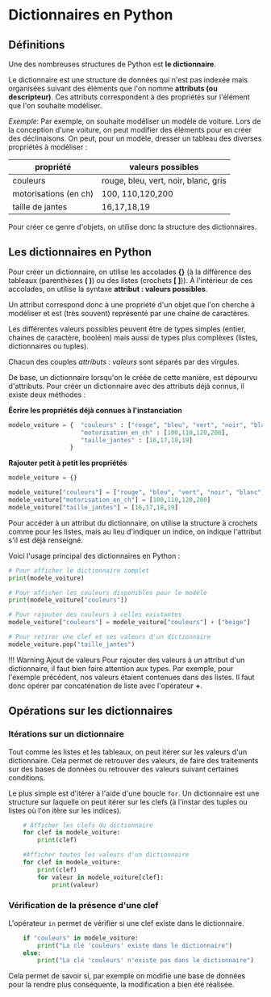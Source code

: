 # Dictionnaires en Python

## Définitions

Une des nombreuses structures de Python est **le dictionnaire**.

Le dictionnaire est une structure de données qui n'est pas indexée mais organisées suivant des éléments que l'on nomme **attributs (ou descripteur)**.
Ces attributs correspondent à des propriétés sur l'élément que l'on souhaite modéliser.

*Exemple*:
Par exemple, on souhaite modéliser un modèle de voiture. Lors de la conception d'une voiture, on peut modifier des éléments pour en créer des déclinaisons.
On peut, pour un modèle, dresser un tableau des diverses propriétés à modéliser :

|propriété|valeurs possibles|
|---------|-----------------|
|couleurs | rouge, bleu, vert, noir, blanc, gris|
|motorisations (en ch)| 100, 110,120,200|
|taille de jantes|16,17,18,19|

Pour créer ce genre d'objets, on utilise donc la structure des dictionnaires.

## Les dictionnaires en Python

Pour créer un dictionnaire, on utilise les accolades **{}** (à la différence des tableaux (parenthèses **(   )**) ou des listes (crochets **[   ]**)).
À l'intérieur de ces accolades, on utilise la syntaxe **attribut : valeurs possibles**.

Un attribut correspond donc à une propriété d'un objet que l'on cherche à modéliser et est (très souvent) représenté par une chaîne de caractères.

Les différentes valeurs possibles peuvent être de types simples (entier, chaines de caractère, booléen) mais aussi de types plus complèxes (listes, dictionnaires ou tuples).

Chacun des couples *attributs : valeurs* sont séparés par des virgules.

De base, un dictionnaire lorsqu'on le créée de cette manière, est dépourvu d'attributs.
Pour créer un dictionnaire avec des attributs déjà connus, il existe deux méthodes :

**Écrire les propriétés déjà connues à l'instanciation**

```python
modele_voiture = {  "couleurs" : ["rouge", "bleu", "vert", "noir", "blanc", "gris"],
                    "motorisation_en_ch" : [100,110,120,200],
                    "taille_jantes" : [16,17,18,19]
                 }
```

**Rajouter petit à petit les propriétés**

```python
modele_voiture = {}

modele_voiture["couleurs"] = ["rouge", "bleu", "vert", "noir", "blanc", "gris"]
modele_voiture["motorisation_en_ch"] = [100,110,120,200]
modele_voiture["taille_jantes"] = [16,17,18,19]
```

Pour accéder à un attribut du dictionnaire, on utilise la structure à crochets comme pour les listes, mais au lieu d'indiquer un indice, on indique l'attribut s'il est déjà renseigné.

Voici l'usage principal des dictionnaires en Python : 

```python
# Pour afficher le dictionnaire complet
print(modele_voiture)

# Pour afficher les couleurs disponibles pour le modèle
print(modele_voiture["couleurs"])

# Pour rajouter des couleurs à celles existantes
modele_voiture["couleurs"] = modele_voiture["couleurs"] + ["beige"]

# Pour retirer une clef et ses valeurs d'un dictionnaire
modele_voiture.pop("taille_jantes")
```

!!! Warning Ajout de valeurs
    Pour rajouter des valeurs à un attribut d'un dictionnaire, il faut bien faire attention aux types.
    Par exemple, pour l'exemple précédent, nos valeurs étaient contenues dans des listes. Il faut donc opérer par concaténation de liste avec l'opérateur **+**.

## Opérations sur les dictionnaires

### Itérations sur un dictionnaire

Tout comme les listes et les tableaux, on peut itérer sur les valeurs d'un dictionnaire. Cela permet de retrouver des valeurs, de faire des traitements sur des bases de données ou retrouver des valeurs suivant certaines conditions.

Le plus simple est d'itérer à l'aide d'une boucle `for`.
Un dictionnaire est une structure sur laquelle on peut itérer sur les clefs (à l'instar des tuples ou listes où l'on itère sur les indices).

```python
    # Afficher les clefs du dictionnaire
    for clef in modele_voiture:
        print(clef)

    #Afficher toutes les valeurs d'un dictionnaire
    for clef in modele_voiture:
        print(clef)
        for valeur in modele_voiture[clef]:
            print(valeur)
```

### Vérification de la présence d'une clef

L'opérateur `in` permet de vérifier si une clef existe dans le dictionnaire.

```python
    if "couleurs" in modele_voiture:
        print("La clé 'couleurs' existe dans le dictionnaire")
    else:
        print("La clé 'couleurs' n'existe pas dans le dictionnaire")
```

Cela permet de savoir si, par exemple on modifie une base de données pour la rendre plus conséquente, la modification a bien été réalisée.
